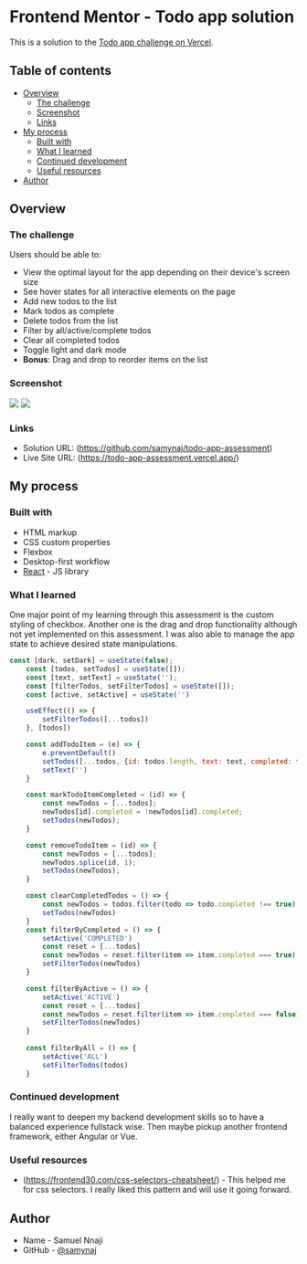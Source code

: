 # Frontend Mentor - Todo app solution

This is a solution to the [Todo app challenge on Vercel](https://todo-app-assessment.vercel.app/).  

## Table of contents

- [Overview](#overview)
  - [The challenge](#the-challenge)
  - [Screenshot](#screenshot)
  - [Links](#links)
- [My process](#my-process)
  - [Built with](#built-with)
  - [What I learned](#what-i-learned)
  - [Continued development](#continued-development)
  - [Useful resources](#useful-resources)
- [Author](#author)

## Overview

### The challenge

Users should be able to:

- View the optimal layout for the app depending on their device's screen size
- See hover states for all interactive elements on the page
- Add new todos to the list
- Mark todos as complete
- Delete todos from the list
- Filter by all/active/complete todos
- Clear all completed todos
- Toggle light and dark mode
- **Bonus**: Drag and drop to reorder items on the list

### Screenshot

![](./light-view.png)
![](./dark-view.png)

### Links

- Solution URL: (https://github.com/samynaj/todo-app-assessment)
- Live Site URL: (https://todo-app-assessment.vercel.app/)

## My process

### Built with

- HTML markup
- CSS custom properties
- Flexbox
- Desktop-first workflow
- [React](https://reactjs.org/) - JS library


### What I learned

One major point of my learning through this assessment is the custom styling of checkbox. Another one is the drag and drop functionality although not yet implemented on this assessment.
I was also able to manage the app state to achieve desired state manipulations.

```js
const [dark, setDark] = useState(false);
    const [todos, setTodos] = useState([]);
    const [text, setText] = useState('');
    const [filterTodos, setFilterTodos] = useState([]);
    const [active, setActive] = useState('')

    useEffect(() => {
        setFilterTodos([...todos])
    }, [todos])

    const addTodoItem = (e) => {
        e.preventDefault()
        setTodos([...todos, {id: todos.length, text: text, completed: false}])
        setText('')
    }

    const markTodoItemCompleted = (id) => {
        const newTodos = [...todos];
        newTodos[id].completed = !newTodos[id].completed;
        setTodos(newTodos);   
    }

    const removeTodoItem = (id) => {
        const newTodos = [...todos];
        newTodos.splice(id, 1);
        setTodos(newTodos);
    }

    const clearCompletedTodos = () => {
        const newTodos = todos.filter(todo => todo.completed !== true)
        setTodos(newTodos)
    }
    const filterByCompleted = () => {
        setActive('COMPLETED')
        const reset = [...todos]
        const newTodos = reset.filter(item => item.completed === true)
        setFilterTodos(newTodos)
    }

    const filterByActive = () => {
        setActive('ACTIVE')
        const reset = [...todos]
        const newTodos = reset.filter(item => item.completed === false)
        setFilterTodos(newTodos)
    }
    
    const filterByAll = () => {
        setActive('ALL')
        setFilterTodos(todos)
    }
```

### Continued development

I really want to deepen my backend development skills so to have a balanced experience fullstack wise. Then maybe pickup another frontend framework, either Angular or Vue.

### Useful resources

- (https://frontend30.com/css-selectors-cheatsheet/) - This helped me for css selectors. I really liked this pattern and will use it going forward.


## Author
- Name - Samuel Nnaji
- GitHub - [@samynaj](https://github.com/samynaj)


